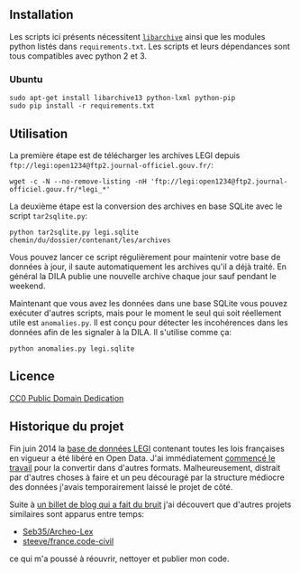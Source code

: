 ## Installation

Les scripts ici présents nécessitent [`libarchive`][libarchive] ainsi que les
modules python listés dans `requirements.txt`. Les scripts et leurs dépendances
sont tous compatibles avec python 2 et 3.

### Ubuntu

    sudo apt-get install libarchive13 python-lxml python-pip
    sudo pip install -r requirements.txt

## Utilisation

La première étape est de télécharger les archives LEGI depuis
`ftp://legi:open1234@ftp2.journal-officiel.gouv.fr/`:

    wget -c -N --no-remove-listing -nH 'ftp://legi:open1234@ftp2.journal-officiel.gouv.fr/*legi_*'

La deuxième étape est la conversion des archives en base SQLite avec le script
`tar2sqlite.py`:

    python tar2sqlite.py legi.sqlite chemin/du/dossier/contenant/les/archives

Vous pouvez lancer ce script régulièrement pour maintenir votre base de données
à jour, il saute automatiquement les archives qu'il a déjà traité. En général la
DILA publie une nouvelle archive chaque jour sauf pendant le weekend.

Maintenant que vous avez les données dans une base SQLite vous pouvez exécuter
d'autres scripts, mais pour le moment le seul qui soit réellement utile est
`anomalies.py`. Il est conçu pour détecter les incohérences dans les données
afin de les signaler à la DILA. Il s'utilise comme ça:

    python anomalies.py legi.sqlite

## Licence

[CC0 Public Domain Dedication](http://creativecommons.org/publicdomain/zero/1.0/)

## Historique du projet

Fin juin 2014 la [base de données LEGI][legi] contenant toutes les lois
françaises en vigueur a été libéré en Open Data. J'ai immédiatement [commencé le
travail][tweet] pour la convertir dans d'autres formats. Malheureusement,
distrait par d'autres choses à faire et un peu découragé par la structure
médiocre des données j'avais temporairement laissé le projet de côté.

Suite à [un billet de blog qui a fait du bruit][korben] j'ai découvert que
d'autres projets similaires sont apparus entre temps:

- [Seb35/Archeo-Lex](https://github.com/Seb35/Archeo-Lex/)
- [steeve/france.code-civil](https://github.com/steeve/france.code-civil)

ce qui m'a poussé à réouvrir, nettoyer et publier mon code.


[libarchive]: http://libarchive.org/
[legi]: https://www.data.gouv.fr/fr/datasets/legi-codes-lois-et-reglements-consolides/
[tweet]: https://twitter.com/Changaco/statuses/484674913954172929
[korben]: http://korben.info/10-etapes-pour-pirater-la-france.html
